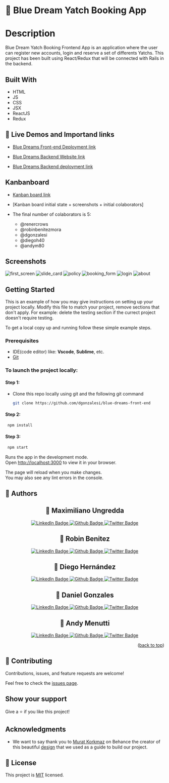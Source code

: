 # 📖 Blue Dream Yatch Booking App



# Description

Blue Dream Yatch Booking Frontend App is an application where the user can register new accounts, login and reserve a set of differents Yatchs. This project has been built using React/Redux that will be connected with Rails in the backend.

## Built With

- HTML
- JS
- CSS
- JSX
- ReactJS
- Redux

<!-- LIVE DEMO -->

## 🚀 Live Demos and Importand links <a name="live-demo"></a>

- [Blue Dreams Front-end Deployment link](https://develop.d394vyctawdkiv.amplifyapp.com/)

- [Blue Dreams Backend Website link](https://github.com/dgonzalesi/blue-dreams-back-end)

- [Blue Dreams Backend deployment link](http://127.0.0.1:3000/ships/index/)

## Kanbanboard

- [Kanban board link](https://github.com/users/dgonzalesi/projects/9)
- [Kanban board initial state + screenshots + initial colaborators]

- The final number of colaborators is 5:
   - @renercrows
   - @robinbenitezmora
   - @dgonzalesi
   - @diegoh40
   - @andym80

## Screenshots

![first_screen](https://user-images.githubusercontent.com/90795408/215131254-9b0ecef1-dada-4814-bfd7-873375215da1.png)
![slide_card](https://user-images.githubusercontent.com/90795408/215131409-911932da-5ef9-4677-9a71-12f83b215082.png)
![policy](https://user-images.githubusercontent.com/90795408/215131559-7020c9fa-a3a8-4263-969d-8d37f4ef39aa.png)
![booking_form](https://user-images.githubusercontent.com/90795408/215131668-0c9055d1-9d61-4aec-b8b9-ed73469fdb41.png)
![login](https://user-images.githubusercontent.com/90795408/215131774-76589b06-3b2e-4d65-9804-eed0cdf69a63.png)
![about](https://user-images.githubusercontent.com/90795408/215131889-b6dff296-866b-4c4a-ac53-c19860dd5a39.png)


## Getting Started

This is an example of how you may give instructions on setting up your project locally. Modify this file to match your project, remove sections that don't apply. For example: delete the testing section if the currect project doesn't require testing.

To get a local copy up and running follow these simple example steps.

### Prerequisites

- IDE(code editor) like: **Vscode**, **Sublime**, etc.
- [Git](https://www.linode.com/docs/guides/how-to-install-git-on-linux-mac-and-windows/)

### To launch the project locally:

#### Step 1:

- Clone this repo locally using git and the following git command

  ```sh
  git clone https://github.com/dgonzalesi/blue-dreams-front-end
  ```

#### Step 2:

```sh
 npm install
```

#### Step 3:

```sh
 npm start
```

Runs the app in the development mode.\
Open [http://localhost:3000](http://localhost:3000) to view it in your browser.

The page will reload when you make changes.\
You may also see any lint errors in the console.

<!-- AUTHORS -->

## 👥 Authors <a name="authors"></a>

<div id="badges"align="center">

## 👤 **Maximiliano Ungredda**

</div>
<div id="badges"align="center">
  <a href="https://www.linkedin.com/in/maximiliano-ungredda/">
    <img src="https://img.shields.io/badge/LinkedIn-blue?style=for-the-badge&logo=linkedin&logoColor=white" alt="LinkedIn Badge"/>
  </a>
  <a href="https://github.com/renercrows">
    <img src="https://img.shields.io/badge/github-black?style=for-the-badge&logo=github&logoColor=white" alt="Github Badge"/>
  </a>
  <a href="https://twitter.com/">
    <img src="https://img.shields.io/badge/Twitter-blue?style=for-the-badge&logo=twitter&logoColor=white" alt="Twitter Badge"/>
  </a>
</div>
<div id="badges"align="center">

## 👤 **Robin Benitez**

</div>
<div id="badges"align="center">
  <a href="https://www.linkedin.com/in/robin-benitez-mora/">
    <img src="https://img.shields.io/badge/LinkedIn-blue?style=for-the-badge&logo=linkedin&logoColor=white" alt="LinkedIn Badge"/>
  </a>
  <a href="https://github.com/robinbenitezmora">
    <img src="https://img.shields.io/badge/github-black?style=for-the-badge&logo=github&logoColor=white" alt="Github Badge"/>
  </a>
  <a href="https://twitter.com/mecanico_robin">
    <img src="https://img.shields.io/badge/Twitter-blue?style=for-the-badge&logo=twitter&logoColor=white" alt="Twitter Badge"/>
  </a>
</div>
<div id="badges"align="center">

## 👤 **Diego Hernández**

</div>
<div id="badges"align="center">
  <a href="https://www.linkedin.com/in/diegoarturoh/">
    <img src="https://img.shields.io/badge/LinkedIn-blue?style=for-the-badge&logo=linkedin&logoColor=white" alt="LinkedIn Badge"/>
  </a>
  <a href="https://github.com/diegoh40">
    <img src="https://img.shields.io/badge/github-black?style=for-the-badge&logo=github&logoColor=white" alt="Github Badge"/>
  </a>
  <a href="https://twitter.com/Diegoart80">
    <img src="https://img.shields.io/badge/Twitter-blue?style=for-the-badge&logo=twitter&logoColor=white" alt="Twitter Badge"/>
  </a>
</div>
<div id="badges"align="center">

## 👤 **Daniel Gonzales**

</div>

<div id="badges"align="center">
  <a href="https://www.linkedin.com/in/daniel-g-sierra-60472719">
    <img src="https://img.shields.io/badge/LinkedIn-blue?style=for-the-badge&logo=linkedin&logoColor=white" alt="LinkedIn Badge"/>
  </a>
  <a href="https://github.com/dgonzalesi/">
    <img src="https://img.shields.io/badge/github-black?style=for-the-badge&logo=github&logoColor=white" alt="Github Badge"/>
  </a>
  <a href="https://twitter.com/dgonzalesi">
    <img src="https://img.shields.io/badge/Twitter-blue?style=for-the-badge&logo=twitter&logoColor=white" alt="Twitter Badge"/>
  </a>
</div>
<div id="badges"align="center">

## 👤 **Andy Menutti**

</div>

<div id="badges"align="center">
  <a href="http://linkedin.com/in/andres-menutti/">
    <img src="https://img.shields.io/badge/LinkedIn-blue?style=for-the-badge&logo=linkedin&logoColor=white" alt="LinkedIn Badge"/>
  </a>
  <a href="https://github.com/andym80/">
    <img src="https://img.shields.io/badge/github-black?style=for-the-badge&logo=github&logoColor=white" alt="Github Badge"/>
  </a>
  <a href="http://linkedin.com/in/andres-menutti/">
    <img src="https://img.shields.io/badge/Twitter-blue?style=for-the-badge&logo=twitter&logoColor=white" alt="Twitter Badge"/>
  </a>
</div>

<p align="right">(<a href="#readme-top">back to top</a>)</p>

## 🤝 Contributing

Contributions, issues, and feature requests are welcome!

Feel free to check the [issues page](../../issues/).

## Show your support

Give a ⭐️ if you like this project!

## Acknowledgments

- We want to say thank you to [Murat Korkmaz](https://www.behance.net/muratk) on Behance the creator of this beautiful [design](https://www.behance.net/gallery/26425031/Vespa-Responsive-Redesign) that we used as a guide to build our project.

## 📝 License

This project is [MIT](./MIT.md) licensed.

